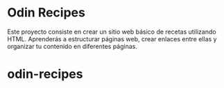 # Odin Recipes
Este proyecto consiste en crear un sitio web básico de recetas utilizando HTML. Aprenderás a estructurar páginas web, crear enlaces entre ellas y organizar tu contenido en diferentes páginas.


# odin-recipes
